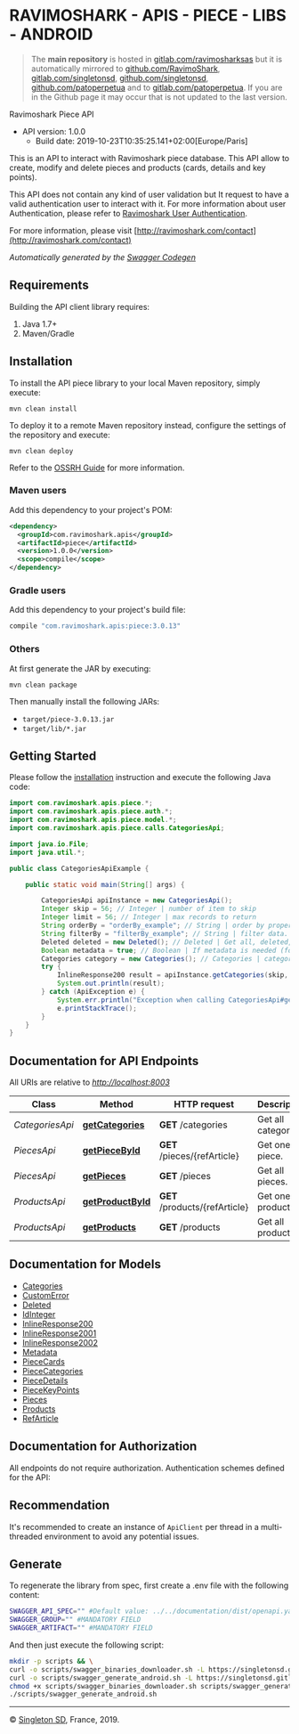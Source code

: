 # RAVIMOSHARK - APIS - PIECE - LIBS - ANDROID

> The **main repository** is hosted in [gitlab.com/ravimosharksas](https://gitlab.com/ravimosharksas/apis/piece/libs/android.git) but it is automatically mirrored to [github.com/RavimoShark](https://github.com/RavimoShark/apis-piece-libs-android.git), [gitlab.com/singletonsd](https://gitlab.com/singletonsd/ravimosharksas/apis/piece/libs/android.git), [github.com/singletonsd](https://github.com/singletonsd/ravimoshark-apis-piece-libs-android.git), [github.com/patoperpetua](https://github.com/patoperpetua/ravimoshark-apis-piece-libs-android.git) and to [gitlab.com/patoperpetua](https://gitlab.com/patoperpetua/ravimoshark-apis-piece-libs-android.git). If you are in the Github page it may occur that is not updated to the last version.

Ravimoshark Piece API

- API version: 1.0.0
  - Build date: 2019-10-23T10:35:25.141+02:00[Europe/Paris]

This is an API to interact with Ravimoshark piece database. This API allow to create, modify and delete pieces and products (cards, details and key points).

This API does not contain any kind of user validation but It request to have a valid authentication user to interact with it.
For more information about user Authentication, please refer to [Ravimoshark User Authentication](https://ravimoshark.com/back/apis/auth/latest).

For more information, please visit [http://ravimoshark.com/contact](http://ravimoshark.com/contact)

*Automatically generated by the [Swagger Codegen](https://github.com/swagger-api/swagger-codegen)*

## Requirements

Building the API client library requires:

1. Java 1.7+
2. Maven/Gradle

## Installation

To install the API piece library to your local Maven repository, simply execute:

```shell
mvn clean install
```

To deploy it to a remote Maven repository instead, configure the settings of the repository and execute:

```shell
mvn clean deploy
```

Refer to the [OSSRH Guide](http://central.sonatype.org/pages/ossrh-guide.html) for more information.

### Maven users

Add this dependency to your project's POM:

```xml
<dependency>
  <groupId>com.ravimoshark.apis</groupId>
  <artifactId>piece</artifactId>
  <version>1.0.0</version>
  <scope>compile</scope>
</dependency>
```

### Gradle users

Add this dependency to your project's build file:

```groovy
compile "com.ravimoshark.apis:piece:3.0.13"
```

### Others

At first generate the JAR by executing:

```shell
mvn clean package
```

Then manually install the following JARs:

- `target/piece-3.0.13.jar`
- `target/lib/*.jar`

## Getting Started

Please follow the [installation](#installation) instruction and execute the following Java code:

```java
import com.ravimoshark.apis.piece.*;
import com.ravimoshark.apis.piece.auth.*;
import com.ravimoshark.apis.piece.model.*;
import com.ravimoshark.apis.piece.calls.CategoriesApi;

import java.io.File;
import java.util.*;

public class CategoriesApiExample {

    public static void main(String[] args) {

        CategoriesApi apiInstance = new CategoriesApi();
        Integer skip = 56; // Integer | number of item to skip
        Integer limit = 56; // Integer | max records to return
        String orderBy = "orderBy_example"; // String | order by property.
        String filterBy = "filterBy_example"; // String | filter data.
        Deleted deleted = new Deleted(); // Deleted | Get all, deleted, not deleted data. Default not deleted.
        Boolean metadata = true; // Boolean | If metadata is needed (for pagination controls)
        Categories category = new Categories(); // Categories | category of desired product.
        try {
            InlineResponse200 result = apiInstance.getCategories(skip, limit, orderBy, filterBy, deleted, metadata, category);
            System.out.println(result);
        } catch (ApiException e) {
            System.err.println("Exception when calling CategoriesApi#getCategories");
            e.printStackTrace();
        }
    }
}
```

## Documentation for API Endpoints

All URIs are relative to *[http://localhost:8003](http://localhost:8003)*

Class | Method | HTTP request | Description
------------ | ------------- | ------------- | -------------
*CategoriesApi* | [**getCategories**](docs/CategoriesApi.md#getCategories) | **GET** /categories | Get all categories.
*PiecesApi* | [**getPieceById**](docs/PiecesApi.md#getPieceById) | **GET** /pieces/{refArticle} | Get one piece.
*PiecesApi* | [**getPieces**](docs/PiecesApi.md#getPieces) | **GET** /pieces | Get all pieces.
*ProductsApi* | [**getProductById**](docs/ProductsApi.md#getProductById) | **GET** /products/{refArticle} | Get one product.
*ProductsApi* | [**getProducts**](docs/ProductsApi.md#getProducts) | **GET** /products | Get all products.

## Documentation for Models

- [Categories](docs/Categories.md)
- [CustomError](docs/CustomError.md)
- [Deleted](docs/Deleted.md)
- [IdInteger](docs/IdInteger.md)
- [InlineResponse200](docs/InlineResponse200.md)
- [InlineResponse2001](docs/InlineResponse2001.md)
- [InlineResponse2002](docs/InlineResponse2002.md)
- [Metadata](docs/Metadata.md)
- [PieceCards](docs/PieceCards.md)
- [PieceCategories](docs/PieceCategories.md)
- [PieceDetails](docs/PieceDetails.md)
- [PieceKeyPoints](docs/PieceKeyPoints.md)
- [Pieces](docs/Pieces.md)
- [Products](docs/Products.md)
- [RefArticle](docs/RefArticle.md)

## Documentation for Authorization

All endpoints do not require authorization.
Authentication schemes defined for the API:

## Recommendation

It's recommended to create an instance of `ApiClient` per thread in a multi-threaded environment to avoid any potential issues.

## Generate

To regenerate the library from spec, first create a .env file with the following content:

```bash
SWAGGER_API_SPEC="" #Default value: ../../documentation/dist/openapi.yaml
SWAGGER_GROUP="" #MANDATORY FIELD
SWAGGER_ARTIFACT="" #MANDATORY FIELD
```

And then just execute the following script:

```bash
mkdir -p scripts && \
curl -o scripts/swagger_binaries_downloader.sh -L https://singletonsd.gitlab.io/scripts/swagger/latest/swagger_binaries_downloader.sh && \
curl -o scripts/swagger_generate_android.sh -L https://singletonsd.gitlab.io/scripts/swagger/latest/swagger_generate_android.sh && \
chmod +x scripts/swagger_binaries_downloader.sh scripts/swagger_generate_android.sh && \
./scripts/swagger_generate_android.sh
```

----------------------

© [Singleton SD](http://singletonsd.com), France, 2019.
